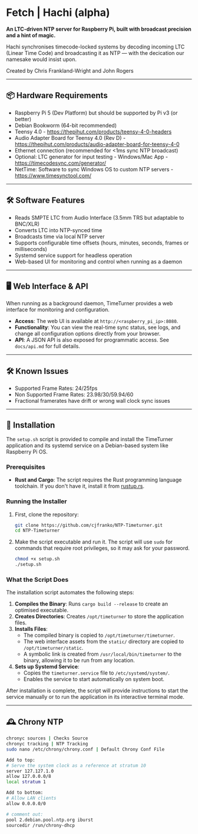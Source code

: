 ﻿# Fetch | Hachi (alpha)

**An LTC-driven NTP server for Raspberry Pi, built with broadcast precision and a hint of magic.**

Hachi synchronises timecode-locked systems by decoding incoming LTC (Linear Time Code) and broadcasting it as NTP — with the decication our namesake would insist upon.

Created by Chris Frankland-Wright and John Rogers

---

## 📦 Hardware Requirements

- Raspberry Pi 5 (Dev Platform) but should be supported by Pi v3 (or better)
- Debian Bookworm (64-bit recommended)
- Teensy 4.0 - https://thepihut.com/products/teensy-4-0-headers
- Audio Adapter Board for Teensy 4.0 (Rev D) - https://thepihut.com/products/audio-adapter-board-for-teensy-4-0
- Ethernet connection (recommended for <1ms sync NTP broadcast)
- Optional: LTC generator for input testing - Windows/Mac App - https://timecodesync.com/generator/
- NetTime: Software to sync Windows OS to custom NTP servers - https://www.timesynctool.com/
---

## 🛠️ Software Features

- Reads SMPTE LTC from Audio Interface (3.5mm TRS but adaptable to BNC/XLR)
- Converts LTC into NTP-synced time
- Broadcasts time via local NTP server
- Supports configurable time offsets (hours, minutes, seconds, frames or milliseconds)
- Systemd service support for headless operation
- Web-based UI for monitoring and control when running as a daemon

---

## 🖥️ Web Interface & API

When running as a background daemon, TimeTurner provides a web interface for monitoring and configuration.

- **Access**: The web UI is available at `http://<raspberry_pi_ip>:8080`.
- **Functionality**: You can view the real-time sync status, see logs, and change all configuration options directly from your browser.
- **API**: A JSON API is also exposed for programmatic access. See `docs/api.md` for full details.

---

## 🛠️ Known Issues

- Supported Frame Rates: 24/25fps
- Non Supported Frame Rates: 23.98/30/59.94/60
- Fractional framerates have drift or wrong wall clock sync issues

---

## 🚀 Installation

The `setup.sh` script is provided to compile and install the TimeTurner application and its systemd service on a Debian-based system like Raspberry Pi OS.

### Prerequisites

- **Rust and Cargo**: The script requires the Rust programming language toolchain. If you don't have it, install it from [rustup.rs](https://rustup.rs/).

### Running the Installer

1.  First, clone the repository:
    ```bash
    git clone https://github.com/cjfranko/NTP-Timeturner.git
    cd NTP-Timeturner
    ```
2.  Make the script executable and run it. The script will use `sudo` for commands that require root privileges, so it may ask for your password.
    ```bash
    chmod +x setup.sh
    ./setup.sh
    ```

### What the Script Does

The installation script automates the following steps:

1.  **Compiles the Binary**: Runs `cargo build --release` to create an optimised executable.
2.  **Creates Directories**: Creates `/opt/timeturner` to store the application files.
3.  **Installs Files**: 
    - The compiled binary is copied to `/opt/timeturner/timeturner`.
    - The web interface assets from the `static/` directory are copied to `/opt/timeturner/static`.
    - A symbolic link is created from `/usr/local/bin/timeturner` to the binary, allowing it to be run from any location.
4.  **Sets up Systemd Service**: 
    - Copies the `timeturner.service` file to `/etc/systemd/system/`.
    - Enables the service to start automatically on system boot.

After installation is complete, the script will provide instructions to start the service manually or to run the application in its interactive terminal mode.

---
## 🕰️ Chrony NTP 
```bash
chronyc sources | Checks Source
chronyc tracking | NTP Tracking
sudo nano /etc/chrony/chrony.conf | Default Chrony Conf File

Add to top:
# Serve the system clock as a reference at stratum 10
server 127.127.1.0
allow 127.0.0.0/8
local stratum 1

Add to bottom:
# Allow LAN clients
allow 0.0.0.0/0

# comment out:
pool 2.debian.pool.ntp.org iburst
sourcedir /run/chrony-dhcp
```

